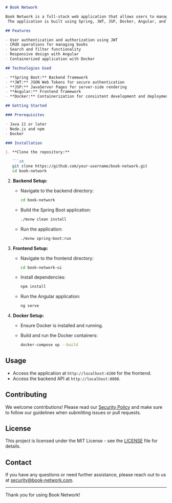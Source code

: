 ```markdown
# Book Network

Book Network is a full-stack web application that allows users to manage and share their book collections.
 The application is built using Spring, JWT, JSP, Docker, Angular, and other modern technologies.

## Features

- User authentication and authorization using JWT
- CRUD operations for managing books
- Search and filter functionality
- Responsive design with Angular
- Containerized application with Docker

## Technologies Used

- **Spring Boot:** Backend framework
- **JWT:** JSON Web Tokens for secure authentication
- **JSP:** JavaServer Pages for server-side rendering
- **Angular:** Frontend framework
- **Docker:** Containerization for consistent development and deployment environments

## Getting Started

### Prerequisites

- Java 11 or later
- Node.js and npm
- Docker

### Installation

1. **Clone the repository:**

   ```sh
   git clone https://github.com/your-username/book-network.git
   cd book-network
   ```

2. **Backend Setup:**

   - Navigate to the backend directory:

     ```sh
     cd book-network
     ```

   - Build the Spring Boot application:

     ```sh
     ./mvnw clean install
     ```

   - Run the application:

     ```sh
     ./mvnw spring-boot:run
     ```

3. **Frontend Setup:**

   - Navigate to the frontend directory:

     ```sh
     cd book-network-ui
     ```

   - Install dependencies:

     ```sh
     npm install
     ```

   - Run the Angular application:

     ```sh
     ng serve
     ```

4. **Docker Setup:**

   - Ensure Docker is installed and running.
   - Build and run the Docker containers:

     ```sh
     docker-compose up --build
     ```

## Usage

- Access the application at `http://localhost:4200` for the frontend.
- Access the backend API at `http://localhost:8088`.

## Contributing

We welcome contributions! Please read our [Security Policy](SECURITY.md) and make sure to follow 
our guidelines when submitting issues or pull requests.

## License

This project is licensed under the MIT License - see the [LICENSE](LICENSE) file for details.

## Contact

If you have any questions or need further assistance, please reach out to us at
[security@book-network.com](mailto:security@book-network.com).

---

Thank you for using Book Network!
